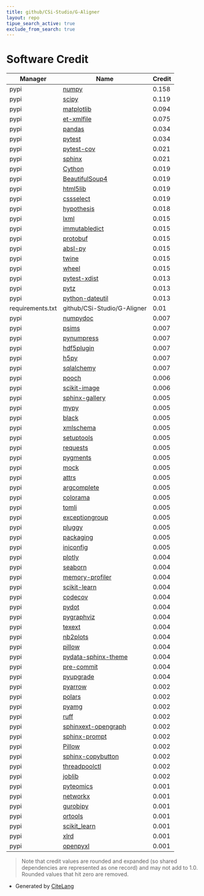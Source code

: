 ```yaml
---
title: github/CSi-Studio/G-Aligner
layout: repo
tipue_search_active: true
exclude_from_search: true
---
```

# Software Credit

|Manager|Name|Credit|
|-------|----|------|
|pypi|[numpy](https://www.numpy.org)|0.158|
|pypi|[scipy](https://www.scipy.org)|0.119|
|pypi|[matplotlib](https://matplotlib.org)|0.094|
|pypi|[et-xmlfile](https://pypi.org/project/et-xmlfile)|0.075|
|pypi|[pandas](https://pandas.pydata.org)|0.034|
|pypi|[pytest](https://docs.pytest.org/en/latest/)|0.034|
|pypi|[pytest-cov](https://pypi.org/project/pytest-cov)|0.021|
|pypi|[sphinx](https://pypi.org/project/sphinx)|0.021|
|pypi|[Cython](https://pypi.org/project/Cython)|0.019|
|pypi|[BeautifulSoup4](https://pypi.org/project/BeautifulSoup4)|0.019|
|pypi|[html5lib](https://pypi.org/project/html5lib)|0.019|
|pypi|[cssselect](https://pypi.org/project/cssselect)|0.019|
|pypi|[hypothesis](https://pypi.org/project/hypothesis)|0.018|
|pypi|[lxml](https://lxml.de/)|0.015|
|pypi|[immutabledict](https://pypi.org/project/immutabledict)|0.015|
|pypi|[protobuf](https://pypi.org/project/protobuf)|0.015|
|pypi|[absl-py](https://pypi.org/project/absl-py)|0.015|
|pypi|[twine](https://pypi.org/project/twine)|0.015|
|pypi|[wheel](https://pypi.org/project/wheel)|0.015|
|pypi|[pytest-xdist](https://pypi.org/project/pytest-xdist)|0.013|
|pypi|[pytz](https://pypi.org/project/pytz)|0.013|
|pypi|[python-dateutil](https://pypi.org/project/python-dateutil)|0.013|
|requirements.txt|github/CSi-Studio/G-Aligner|0.01|
|pypi|[numpydoc](https://pypi.org/project/numpydoc)|0.007|
|pypi|[psims](https://pypi.org/project/psims)|0.007|
|pypi|[pynumpress](https://pypi.org/project/pynumpress)|0.007|
|pypi|[hdf5plugin](https://pypi.org/project/hdf5plugin)|0.007|
|pypi|[h5py](https://pypi.org/project/h5py)|0.007|
|pypi|[sqlalchemy](https://pypi.org/project/sqlalchemy)|0.007|
|pypi|[pooch](https://pypi.org/project/pooch)|0.006|
|pypi|[scikit-image](https://pypi.org/project/scikit-image)|0.006|
|pypi|[sphinx-gallery](https://pypi.org/project/sphinx-gallery)|0.005|
|pypi|[mypy](https://pypi.org/project/mypy)|0.005|
|pypi|[black](https://pypi.org/project/black)|0.005|
|pypi|[xmlschema](https://github.com/sissaschool/xmlschema)|0.005|
|pypi|[setuptools](https://pypi.org/project/setuptools)|0.005|
|pypi|[requests](https://pypi.org/project/requests)|0.005|
|pypi|[pygments](https://pypi.org/project/pygments)|0.005|
|pypi|[mock](https://pypi.org/project/mock)|0.005|
|pypi|[attrs](https://pypi.org/project/attrs)|0.005|
|pypi|[argcomplete](https://pypi.org/project/argcomplete)|0.005|
|pypi|[colorama](https://pypi.org/project/colorama)|0.005|
|pypi|[tomli](https://pypi.org/project/tomli)|0.005|
|pypi|[exceptiongroup](https://pypi.org/project/exceptiongroup)|0.005|
|pypi|[pluggy](https://pypi.org/project/pluggy)|0.005|
|pypi|[packaging](https://pypi.org/project/packaging)|0.005|
|pypi|[iniconfig](https://pypi.org/project/iniconfig)|0.005|
|pypi|[plotly](https://pypi.org/project/plotly)|0.004|
|pypi|[seaborn](https://pypi.org/project/seaborn)|0.004|
|pypi|[memory-profiler](https://pypi.org/project/memory-profiler)|0.004|
|pypi|[scikit-learn](https://pypi.org/project/scikit-learn)|0.004|
|pypi|[codecov](https://pypi.org/project/codecov)|0.004|
|pypi|[pydot](https://pypi.org/project/pydot)|0.004|
|pypi|[pygraphviz](https://pypi.org/project/pygraphviz)|0.004|
|pypi|[texext](https://pypi.org/project/texext)|0.004|
|pypi|[nb2plots](https://pypi.org/project/nb2plots)|0.004|
|pypi|[pillow](https://pypi.org/project/pillow)|0.004|
|pypi|[pydata-sphinx-theme](https://pypi.org/project/pydata-sphinx-theme)|0.004|
|pypi|[pre-commit](https://pypi.org/project/pre-commit)|0.004|
|pypi|[pyupgrade](https://pypi.org/project/pyupgrade)|0.004|
|pypi|[pyarrow](https://pypi.org/project/pyarrow)|0.002|
|pypi|[polars](https://pypi.org/project/polars)|0.002|
|pypi|[pyamg](https://pypi.org/project/pyamg)|0.002|
|pypi|[ruff](https://pypi.org/project/ruff)|0.002|
|pypi|[sphinxext-opengraph](https://pypi.org/project/sphinxext-opengraph)|0.002|
|pypi|[sphinx-prompt](https://pypi.org/project/sphinx-prompt)|0.002|
|pypi|[Pillow](https://pypi.org/project/Pillow)|0.002|
|pypi|[sphinx-copybutton](https://pypi.org/project/sphinx-copybutton)|0.002|
|pypi|[threadpoolctl](https://pypi.org/project/threadpoolctl)|0.002|
|pypi|[joblib](https://pypi.org/project/joblib)|0.002|
|pypi|[pyteomics](http://pyteomics.readthedocs.io)|0.001|
|pypi|[networkx](https://networkx.org/)|0.001|
|pypi|[gurobipy](https://www.gurobi.com)|0.001|
|pypi|[ortools](https://developers.google.com/optimization/)|0.001|
|pypi|[scikit_learn](https://scikit-learn.org)|0.001|
|pypi|[xlrd](http://www.python-excel.org/)|0.001|
|pypi|[openpyxl](https://openpyxl.readthedocs.io)|0.001|


> Note that credit values are rounded and expanded (so shared dependencies are represented as one record) and may not add to 1.0. Rounded values that hit zero are removed.


- Generated by [CiteLang](https://github.com/vsoch/citelang)
